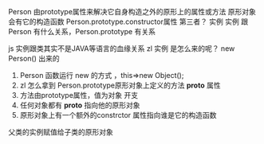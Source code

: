 Person 由prototype属性来解决它自身构造之外的原形上的属性或方法
原形对象会有它的构造函数 Person.prototype.constructor属性
第三者？ 实例 
实例 跟Person 有什么关系，Person.prototype 有关系

js 实例跟类其实不是JAVA等语言的血缘关系
zl 实例 是怎么来的呢？
new Person() 出来的
1. Person 函数运行 new 的方式 ，this=>new Object();
2. zl 怎么拿到 Person.prototype原形对象上定义的方法 __proto__ 属性
3. 方法由prototype属性，值为对象 开支
4. 任何对象都有 __proto__ 指向他的原形对象
5. 原形对象上有一个额外的constrctor 属性指向谁是它的构造函数

父类的实例赋值给子类的原形对象
